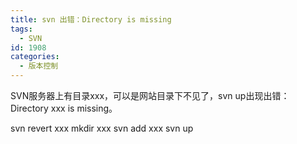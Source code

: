 ```yaml
---
title: svn 出错：Directory is missing
tags:
  - SVN
id: 1908
categories:
  - 版本控制
---
```


SVN服务器上有目录xxx，可以是网站目录下不见了，svn up出现出错：Directory xxx is missing。

svn revert xxx
mkdir xxx
svn add xxx
svn up